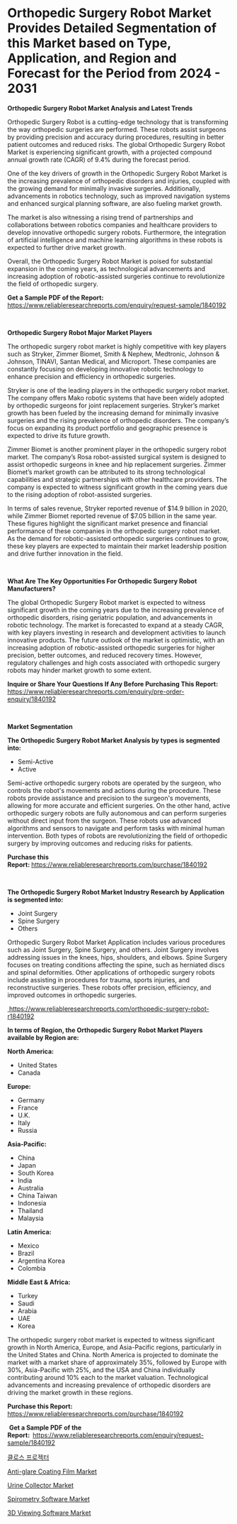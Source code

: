 <p><h1>Orthopedic Surgery Robot Market Provides Detailed Segmentation of this Market based on Type, Application, and Region and Forecast for the Period from 2024 - 2031</h1></p><p><strong>Orthopedic Surgery Robot Market Analysis and Latest Trends</strong></p>
<p><p>Orthopedic Surgery Robot is a cutting-edge technology that is transforming the way orthopedic surgeries are performed. These robots assist surgeons by providing precision and accuracy during procedures, resulting in better patient outcomes and reduced risks. The global Orthopedic Surgery Robot Market is experiencing significant growth, with a projected compound annual growth rate (CAGR) of 9.4% during the forecast period.</p><p>One of the key drivers of growth in the Orthopedic Surgery Robot Market is the increasing prevalence of orthopedic disorders and injuries, coupled with the growing demand for minimally invasive surgeries. Additionally, advancements in robotics technology, such as improved navigation systems and enhanced surgical planning software, are also fueling market growth.</p><p>The market is also witnessing a rising trend of partnerships and collaborations between robotics companies and healthcare providers to develop innovative orthopedic surgery robots. Furthermore, the integration of artificial intelligence and machine learning algorithms in these robots is expected to further drive market growth.</p><p>Overall, the Orthopedic Surgery Robot Market is poised for substantial expansion in the coming years, as technological advancements and increasing adoption of robotic-assisted surgeries continue to revolutionize the field of orthopedic surgery.</p></p>
<p><strong>Get a Sample PDF of the Report:&nbsp;</strong> <a href="https://www.reliableresearchreports.com/enquiry/request-sample/1840192">https://www.reliableresearchreports.com/enquiry/request-sample/1840192</a></p>
<p>&nbsp;</p>
<p><strong>Orthopedic Surgery Robot Major Market Players</strong></p>
<p><p>The orthopedic surgery robot market is highly competitive with key players such as Stryker, Zimmer Biomet, Smith & Nephew, Medtronic, Johnson & Johnson, TINAVI, Santan Medical, and Microport. These companies are constantly focusing on developing innovative robotic technology to enhance precision and efficiency in orthopedic surgeries.</p><p>Stryker is one of the leading players in the orthopedic surgery robot market. The company offers Mako robotic systems that have been widely adopted by orthopedic surgeons for joint replacement surgeries. Stryker’s market growth has been fueled by the increasing demand for minimally invasive surgeries and the rising prevalence of orthopedic disorders. The company’s focus on expanding its product portfolio and geographic presence is expected to drive its future growth.</p><p>Zimmer Biomet is another prominent player in the orthopedic surgery robot market. The company’s Rosa robot-assisted surgical system is designed to assist orthopedic surgeons in knee and hip replacement surgeries. Zimmer Biomet’s market growth can be attributed to its strong technological capabilities and strategic partnerships with other healthcare providers. The company is expected to witness significant growth in the coming years due to the rising adoption of robot-assisted surgeries.</p><p>In terms of sales revenue, Stryker reported revenue of $14.9 billion in 2020, while Zimmer Biomet reported revenue of $7.05 billion in the same year. These figures highlight the significant market presence and financial performance of these companies in the orthopedic surgery robot market. As the demand for robotic-assisted orthopedic surgeries continues to grow, these key players are expected to maintain their market leadership position and drive further innovation in the field.</p></p>
<p>&nbsp;</p>
<p><strong>What Are The Key Opportunities For Orthopedic Surgery Robot Manufacturers?</strong></p>
<p><p>The global Orthopedic Surgery Robot market is expected to witness significant growth in the coming years due to the increasing prevalence of orthopedic disorders, rising geriatric population, and advancements in robotic technology. The market is forecasted to expand at a steady CAGR, with key players investing in research and development activities to launch innovative products. The future outlook of the market is optimistic, with an increasing adoption of robotic-assisted orthopedic surgeries for higher precision, better outcomes, and reduced recovery times. However, regulatory challenges and high costs associated with orthopedic surgery robots may hinder market growth to some extent.</p></p>
<p><strong>Inquire or Share Your Questions If Any Before Purchasing This Report:</strong> <a href="https://www.reliableresearchreports.com/enquiry/pre-order-enquiry/1840192">https://www.reliableresearchreports.com/enquiry/pre-order-enquiry/1840192</a></p>
<p>&nbsp;</p>
<p><strong>Market Segmentation</strong></p>
<p><strong>The Orthopedic Surgery Robot Market Analysis by types is segmented into:</strong></p>
<p><ul><li>Semi-Active</li><li>Active</li></ul></p>
<p><p>Semi-active orthopedic surgery robots are operated by the surgeon, who controls the robot's movements and actions during the procedure. These robots provide assistance and precision to the surgeon's movements, allowing for more accurate and efficient surgeries. On the other hand, active orthopedic surgery robots are fully autonomous and can perform surgeries without direct input from the surgeon. These robots use advanced algorithms and sensors to navigate and perform tasks with minimal human intervention. Both types of robots are revolutionizing the field of orthopedic surgery by improving outcomes and reducing risks for patients.</p></p>
<p><strong>Purchase this Report:&nbsp;</strong><a href="https://www.reliableresearchreports.com/purchase/1840192">https://www.reliableresearchreports.com/purchase/1840192</a></p>
<p>&nbsp;</p>
<p><strong>The Orthopedic Surgery Robot Market Industry Research by Application is segmented into:</strong></p>
<p><ul><li>Joint Surgery</li><li>Spine Surgery</li><li>Others</li></ul></p>
<p><p>Orthopedic Surgery Robot Market Application includes various procedures such as Joint Surgery, Spine Surgery, and others. Joint Surgery involves addressing issues in the knees, hips, shoulders, and elbows. Spine Surgery focuses on treating conditions affecting the spine, such as herniated discs and spinal deformities. Other applications of orthopedic surgery robots include assisting in procedures for trauma, sports injuries, and reconstructive surgeries. These robots offer precision, efficiency, and improved outcomes in orthopedic surgeries.</p></p>
<p><a href="https://www.reliableresearchreports.com/orthopedic-surgery-robot-r1840192">&nbsp;https://www.reliableresearchreports.com/orthopedic-surgery-robot-r1840192</a></p>
<p><strong>In terms of Region, the Orthopedic Surgery Robot Market Players available by Region are:</strong></p>
<p>
    <p> <strong> North America: </strong>
        <ul>
            <li>United States</li>
            <li>Canada</li>
        </ul>
        </p> 
    <p> <strong> Europe: </strong>
        <ul>
            <li>Germany</li>
            <li>France</li>
            <li>U.K.</li>
            <li>Italy</li>
            <li>Russia</li>
        </ul>
        </p> 
    <p> <strong> Asia-Pacific: </strong>
        <ul>
            <li>China</li>
            <li>Japan</li>
            <li>South Korea</li>
            <li>India</li>
            <li>Australia</li>
            <li>China Taiwan</li>
            <li>Indonesia</li>
            <li>Thailand</li>
            <li>Malaysia</li>
        </ul>
        </p> 
    <p> <strong> Latin America: </strong>
        <ul>
            <li>Mexico</li>
            <li>Brazil</li>
            <li>Argentina Korea</li>
            <li>Colombia</li>
        </ul>
        </p> 
    <p> <strong> Middle East & Africa: </strong>
        <ul>
            <li>Turkey</li>
            <li>Saudi</li>
            <li>Arabia</li>
            <li>UAE</li>
            <li>Korea</li>
        </ul>
    </p>
    </p>
<p><p>The orthopedic surgery robot market is expected to witness significant growth in North America, Europe, and Asia-Pacific regions, particularly in the United States and China. North America is projected to dominate the market with a market share of approximately 35%, followed by Europe with 30%, Asia-Pacific with 25%, and the USA and China individually contributing around 10% each to the market valuation. Technological advancements and increasing prevalence of orthopedic disorders are driving the market growth in these regions.</p></p>
<p><strong>Purchase this Report: </strong><a href="https://www.reliableresearchreports.com/purchase/1840192">https://www.reliableresearchreports.com/purchase/1840192</a></p>
<p>&nbsp;<strong>Get a Sample PDF of the Report:&nbsp;&nbsp;</strong><a href="https://www.reliableresearchreports.com/enquiry/request-sample/1840192">https://www.reliableresearchreports.com/enquiry/request-sample/1840192</a></p>
<p><strong></strong></p>
<p><p><a href="https://github.com/vdhdwjyp90142/Market-Research-Report-List-2/blob/main/387991551231.md">클로스 프로젝터</a></p><p><a href="https://issuu.com/reportprime-2/docs/anti-glare-coating-film-market-size-2030.pptx">Anti-glare Coating Film Market</a></p><p><a href="https://github.com/lbird53714/Market-Research-Report-List-4/blob/main/urine-collector-market.md">Urine Collector Market</a></p><p><a href="https://www.linkedin.com/pulse/spirometry-software-market-size-trends-complete-industry-cwkxe?trackingId=zsJnooEwH4Vvwyvo7fuc5g%3D%3D">Spirometry Software Market</a></p><p><a href="https://www.linkedin.com/pulse/3d-viewing-software-market-trends-analysis-forecasted-alzqe?trackingId=uOAf%2F09XBgkObHCzvZ4x5A%3D%3D">3D Viewing Software Market</a></p></p>